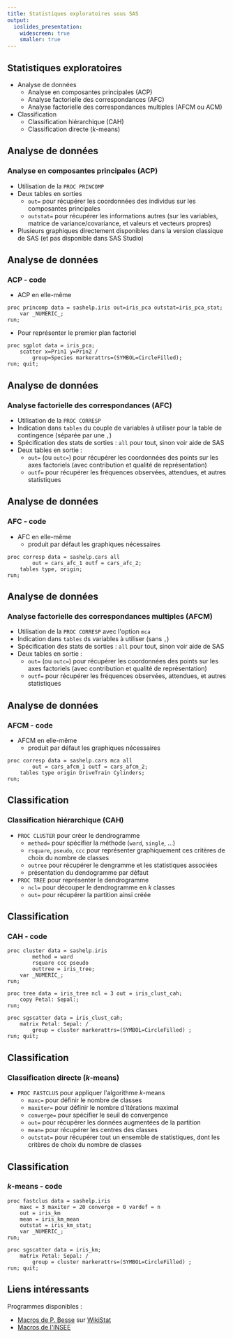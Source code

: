 ```yaml
---
title: Statistiques exploratoires sous SAS
output: 
  ioslides_presentation:
    widescreen: true
    smaller: true
---
```


## Statistiques exploratoires

- Analyse de données
	- Analyse en composantes principales (ACP)
	- Analyse factorielle des correspondances (AFC)
	- Analyse factorielle des correspondances multiples (AFCM ou ACM)
- Classification
	- Classification hiérarchique (CAH)
	- Classification directe ($k$-means)

## Analyse de données

### Analyse en composantes principales (ACP)

- Utilisation de la `PROC PRINCOMP`
- Deux tables en sorties
	-  `out=` pour récupérer les coordonnées des individus sur les composantes principales
	-  `outstat=` pour récupérer les informations autres (sur les variables, matrice de variance/covariance, et valeurs et vecteurs propres)
- Plusieurs graphiques directement disponibles dans la version classique de SAS (et pas disponible dans SAS Studio)  

## Analyse de données

### ACP - code

- ACP en elle-même

```sas
proc princomp data = sashelp.iris out=iris_pca outstat=iris_pca_stat;
	var _NUMERIC_;
run;
```
- Pour représenter le premier plan factoriel

```sas
proc sgplot data = iris_pca;
	scatter x=Prin1 y=Prin2 / 
		group=Species markerattrs=(SYMBOL=CircleFilled);
run; quit;
```

## Analyse de données

### Analyse factorielle des correspondances (AFC)

- Utilisation de la `PROC CORRESP`
- Indication dans `tables` du couple de variables à utiliser pour la table de contingence (séparée par une `,`)
- Spécification des stats de sorties : `all` pour tout, sinon voir aide de SAS
- Deux tables en sortie :
	- `out=` (ou `outc=`) pour récupérer les coordonnées des points sur les axes factoriels (avec contribution et qualité de représentation)
	- `outf=` pour récupérer les fréquences observées, attendues, et autres statistiques

## Analyse de données

### AFC - code

- AFC en elle-même
	- produit par défaut les graphiques nécessaires

```sas
proc corresp data = sashelp.cars all 
		out = cars_afc_1 outf = cars_afc_2;
	tables type, origin;
run;
```

## Analyse de données

### Analyse factorielle des correspondances multiples (AFCM)

- Utilisation de la `PROC CORRESP` avec l'option `mca`
- Indication dans `tables` ds variables à utiliser (sans `,`)
- Spécification des stats de sorties : `all` pour tout, sinon voir aide de SAS
- Deux tables en sortie :
	- `out=` (ou `outc=`) pour récupérer les coordonnées des points sur les axes factoriels (avec contribution et qualité de représentation)
	- `outf=` pour récupérer les fréquences observées, attendues, et autres statistiques

## Analyse de données

### AFCM - code

- AFCM en elle-même
	- produit par défaut les graphiques nécessaires

```sas
proc corresp data = sashelp.cars mca all 
		out = cars_afcm_1 outf = cars_afcm_2;
	tables type origin DriveTrain Cylinders;
run;
```

## Classification

### Classification hiérarchique (CAH)

- `PROC CLUSTER` pour créer le dendrogramme
	- `method=` pour spécifier la méthode (`ward`, `single`, ...)
	- `rsquare`, `pseudo`, `ccc` pour représenter graphiquement ces critères de choix du nombre de classes
	- `outree` pour récupérer le dengramme et les statistiques associées
	- présentation du dendogramme par défaut
- `PROC TREE` pour représenter le dendrogramme
	- `ncl=` pour découper le dendrogramme en $k$ classes
	- `out=` pour récupérer la partition ainsi créée

## Classification

### CAH - code

```sas
proc cluster data = sashelp.iris 
		method = ward 
		rsquare ccc pseudo 
		outtree = iris_tree;
	var _NUMERIC_;
run;

proc tree data = iris_tree ncl = 3 out = iris_clust_cah;
	copy Petal: Sepal:;
run;

proc sgscatter data = iris_clust_cah;
	matrix Petal: Sepal: / 
		group = cluster markerattrs=(SYMBOL=CircleFilled) ;
run; quit;
```

## Classification

### Classification directe ($k$-means)

- `PROC FASTCLUS` pour appliquer l'algorithme $k$-means
	- `maxc=` pour définir le nombre de classes
	- `maxiter=` pour définir le nombre d'itérations maximal
	- `converge=` pour spécifier le seuil de convergence 
	- `out=` pour récupérer les données augmentées de la partition
	- `mean=` pour récupérer les centres des classes
	- `outstat=` pour récupérer tout un ensemble de statistiques, dont les critères de choix du nombre de classes

## Classification

### $k$-means - code

```sas
proc fastclus data = sashelp.iris 
	maxc = 3 maxiter = 20 converge = 0 vardef = n
	out = iris_km 
	mean = iris_km_mean 
	outstat = iris_km_stat;
	var _NUMERIC_;
run;

proc sgscatter data = iris_km;
	matrix Petal: Sepal: / 
		group = cluster markerattrs=(SYMBOL=CircleFilled) ;
run; quit;
```

## Liens intéressants

Programmes disponibles :

- [Macros de P. Besse](http://www.math.univ-toulouse.fr/~besse/pub/sas/) sur [WikiStat](http://wikistat.fr/)
- [Macros de l'INSEE](http://www.insee.fr/fr/methodes/default.asp?page=outils/analyse_donnees/accueil_analyse.htm)
